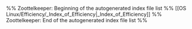 %% Zoottelkeeper: Beginning of the autogenerated index file list  %%
 [[OS Linux/Efficiency/_Index_of_Efficiency|_Index_of_Efficiency]]
%% Zoottelkeeper: End of the autogenerated index file list  %%
